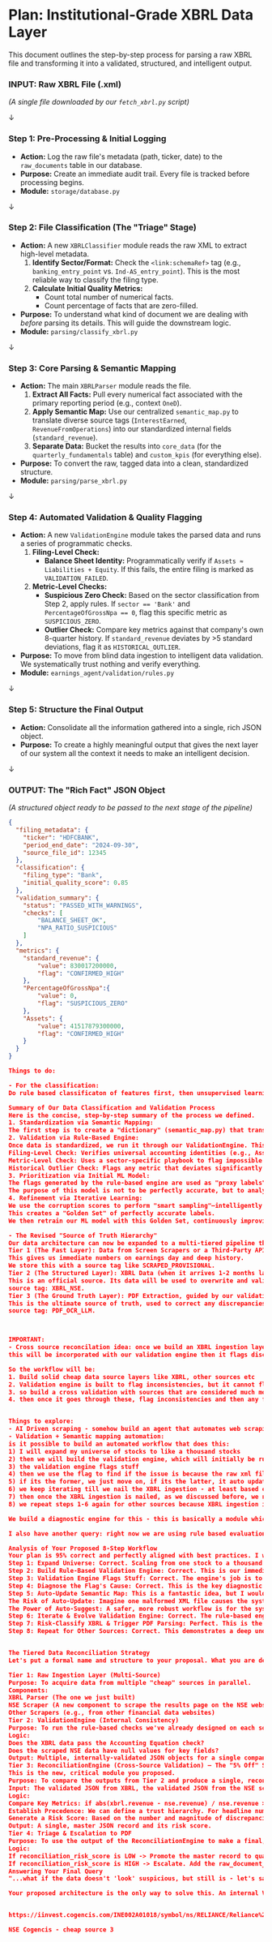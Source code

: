 # Plan: Institutional-Grade XBRL Data Layer

This document outlines the step-by-step process for parsing a raw XBRL file and transforming it into a validated, structured, and intelligent output.

### INPUT: Raw XBRL File (.xml)
*(A single file downloaded by our `fetch_xbrl.py` script)*

↓

### **Step 1: Pre-Processing & Initial Logging**
- **Action:** Log the raw file's metadata (path, ticker, date) to the `raw_documents` table in our database.
- **Purpose:** Create an immediate audit trail. Every file is tracked before processing begins.
- **Module:** `storage/database.py`

↓

### **Step 2: File Classification (The "Triage" Stage)**
- **Action:** A new `XBRLClassifier` module reads the raw XML to extract high-level metadata.
    1.  **Identify Sector/Format:** Check the `<link:schemaRef>` tag (e.g., `banking_entry_point` vs. `Ind-AS_entry_point`). This is the most reliable way to classify the filing type.
    2.  **Calculate Initial Quality Metrics:**
        -   Count total number of numerical facts.
        -   Count percentage of facts that are zero-filled.
- **Purpose:** To understand what kind of document we are dealing with *before* parsing its details. This will guide the downstream logic.
- **Module:** `parsing/classify_xbrl.py`

↓

### **Step 3: Core Parsing & Semantic Mapping**
- **Action:** The main `XBRLParser` module reads the file.
    1.  **Extract All Facts:** Pull every numerical fact associated with the primary reporting period (e.g., context `OneD`).
    2.  **Apply Semantic Map:** Use our centralized `semantic_map.py` to translate diverse source tags (`InterestEarned`, `RevenueFromOperations`) into our standardized internal fields (`standard_revenue`).
    3.  **Separate Data:** Bucket the results into `core_data` (for the `quarterly_fundamentals` table) and `custom_kpis` (for everything else).
- **Purpose:** To convert the raw, tagged data into a clean, standardized structure.
- **Module:** `parsing/parse_xbrl.py`

↓

### **Step 4: Automated Validation & Quality Flagging**
- **Action:** A new `ValidationEngine` module takes the parsed data and runs a series of programmatic checks.
    1.  **Filing-Level Check:**
        -   **Balance Sheet Identity:** Programmatically verify if `Assets ≈ Liabilities + Equity`. If this fails, the entire filing is marked as `VALIDATION_FAILED`.
    2.  **Metric-Level Checks:**
        -   **Suspicious Zero Check:** Based on the sector classification from Step 2, apply rules. If `sector == 'Bank'` and `PercentageOfGrossNpa == 0`, flag this specific metric as `SUSPICIOUS_ZERO`.
        -   **Outlier Check:** Compare key metrics against that company's own 8-quarter history. If `standard_revenue` deviates by >5 standard deviations, flag it as `HISTORICAL_OUTLIER`.
- **Purpose:** To move from blind data ingestion to intelligent data validation. We systematically trust nothing and verify everything.
- **Module:** `earnings_agent/validation/rules.py`

↓

### **Step 5: Structure the Final Output**
- **Action:** Consolidate all the information gathered into a single, rich JSON object.
- **Purpose:** To create a highly meaningful output that gives the next layer of our system all the context it needs to make an intelligent decision.

↓

### OUTPUT: The "Rich Fact" JSON Object
*(A structured object ready to be passed to the next stage of the pipeline)*
```json
{
  "filing_metadata": {
    "ticker": "HDFCBANK",
    "period_end_date": "2024-09-30",
    "source_file_id": 12345
  },
  "classification": {
    "filing_type": "Bank",
    "initial_quality_score": 0.85
  },
  "validation_summary": {
    "status": "PASSED_WITH_WARNINGS",
    "checks": [
        "BALANCE_SHEET_OK",
        "NPA_RATIO_SUSPICIOUS"
    ]
  },
  "metrics": {
    "standard_revenue": {
        "value": 830017200000,
        "flag": "CONFIRMED_HIGH"
    },
    "PercentageOfGrossNpa":{
        "value": 0,
        "flag": "SUSPICIOUS_ZERO"
    },
    "Assets": {
        "value": 41517879300000,
        "flag": "CONFIRMED_HIGH"
    }
  }
}

Things to do: 

- For the classification:
Do rule based classificaton of features first, then unsupervised learning to find patterns, the use supervised learning 

Summary of Our Data Classification and Validation Process
Here is the concise, step-by-step summary of the process we defined.
1. Standardization via Semantic Mapping:
The first step is to create a "dictionary" (semantic_map.py) that translates diverse XBRL tags (e.g., RevenueFromOperations, InterestEarned) into our single, standard internal concepts (e.g., standard_revenue). This ensures we speak a consistent language internally.
2. Validation via Rule-Based Engine:
Once data is standardized, we run it through our ValidationEngine. This engine applies a series of deterministic, common-sense checks to flag suspicious data.
Filing-Level Check: Verifies universal accounting identities (e.g., Assets ≈ Liabilities + Equity).
Metric-Level Check: Uses a sector-specific playbook to flag impossible values (e.g., a bank having 0% Gross NPA).
Historical Outlier Check: Flags any metric that deviates significantly from the company's own historical performance.
3. Prioritization via Initial ML Model:
The flags generated by the rule-based engine are used as "proxy labels" to train an initial, lightweight ML model.
The purpose of this model is not to be perfectly accurate, but to analyze the combination of flags and calculate a "probability of corruption" score for every filing.
4. Refinement via Iterative Learning:
We use the corruption scores to perform "smart sampling"—intelligently selecting a small number of the highest-risk files for expensive PDF extraction.
This creates a "Golden Set" of perfectly accurate labels.
We then retrain our ML model with this Golden Set, continuously improving its accuracy over time. This makes our entire system more efficient by focusing our most expensive resources only where they are needed most.

- The Revised "Source of Truth Hierarchy"
Our data architecture can now be expanded to a multi-tiered pipeline that ingests and reconciles data from all these sources:
Tier 1 (The Fast Layer): Data from Screen Scrapers or a Third-Party API.
This gives us immediate numbers on earnings day and deep history.
We store this with a source tag like SCRAPED_PROVISIONAL.
Tier 2 (The Structured Layer): XBRL Data (when it arrives 1-2 months later).
This is an official source. Its data will be used to overwrite and validate the provisional Tier 1 data.
source tag: XBRL_NSE.
Tier 3 (The Ground Truth Layer): PDF Extraction, guided by our validation engine and ML model.
This is the ultimate source of truth, used to correct any discrepancies in Tiers 1 and 2.
source tag: PDF_OCR_LLM.



IMPORTANT: 
- Cross source reconcilation idea: once we build an XBRL ingestion layer + cheaper sources ingestion layer - can we compare it to data on like the NSE website or other extremely reliable sources through scraping. 
this will be incorporated with our validation engine then it flags discrepancies

So the workflow will be: 
1. Build solid cheap data source layers like XBRL, other sources etc 
2. Validation engine is built to flag inconsistencies, but it cannot flag minor errors like 5% difference in profit for instance 
3. so build a cross validation with sources that are considered much more reliable 
4. then once it goes through these, flag inconsistencies and then any file that has been flagged after this process will go through the more expensive PDF extraction procedure. 


Things to explore: 
- AI Driven scraping - somehow build an agent that automates web scraping 
- Validation + Semantic mapping automation: 
is it possible to build an automated workflow that does this:
1) I will expand my universe of stocks to like a thousand stocks
2) then we will build the validation engine, which will initially be rule based
3) the validation engine flags stuff
4) then we use the flag to find if the issue is because the raw xml file doesn't have the actual data or if the flag is because our semantic map is not intelligent/comprehensive enough
5) if its the former, we just move on, if its the latter, it auto updates the semantic mapping to include the new tag - We build a diagnostic engine for this 
6) we keep iterating till we nail the XBRL ingestion - at least based on the rule based validation engine initially then we can perhaps make the validation engine an ML model?? (I am not sure about this)
7) then once the XBRL ingestion is nailed, as we discussed before, we need to classify whether or not these XBRL files or the results we have from it itself are reliable or not, we use an ML model to group by risk category then we move onto the next layer to do the PDF parsing/expensive process to get more accurate or true data
8) we repeat steps 1-6 again for other sources because XBRL ingestion is only from 2017 onward and it has the lag problem

We build a diagnostic engine for this - this is basically a module which has a mapping of key words. for instance net_profit is missing from the parsed earnings, and then in the custom_KPIs, NET_PROFIT_FROM_THE_QUARTER is added, which is basically an unknown bucket. so this means that the semantic mapping does not have this tag, so the diagnostic engine has a key word mapping and then it sees that net_profit is missing while the unknown bucket has a likely candidate, so it suggests this to us to add it to the semantic mapping.

I also have another query: right now we are using rule based evaluation and whatnot, and we're saying we'll flag them and then move to the next layer if the data is suspicious, but what if the data doesn't "look" suspicious, but still is - let's say the profit is off by like 5% then how can we ever know if the data is wrong or right

Analysis of Your Proposed 8-Step Workflow
Your plan is 95% correct and perfectly aligned with best practices. I will go through each step and offer my commentary and one minor, crucial refinement.
Step 1: Expand Universe: Correct. Scaling from one stock to a thousand is the first real test of the entire pipeline.
Step 2: Build Rule-Based Validation Engine: Correct. This is our immediate next logical step. It's the "intelligent" layer that sits on top of the parser.
Step 3: Validation Engine Flags Stuff: Correct. The engine's job is to create a prioritized "to-do list" for us.
Step 4: Diagnose the Flag's Cause: Correct. This is the key diagnostic step. Is total_assets null because the XML is empty, or because our parser missed the tag?
Step 5: Auto-Update Semantic Map: This is a fantastic idea, but I would propose a slight, critical modification. Instead of "auto-update," we should implement "auto-suggest."
The Risk of Auto-Update: Imagine one malformed XML file causes the system to incorrectly identify a garbage tag (e.g., MiscellaneousItems) as total_assets. An auto-update could pollute our semantic_map.py and break the parsing for all other 999 companies.
The Power of Auto-Suggest: A safer, more robust workflow is for the system to flag the issue and suggest a solution. It would log: "ALERT: For ticker XYZ, 'total_assets' is null. A potential new tag was found in custom_kpis: 'TotalCompanyAssets'. Suggest adding this to the semantic map." This creates a "human-in-the-loop" process where we can approve these suggestions, preventing a single bad file from corrupting the entire system.
Step 6: Iterate & Evolve Validation Engine: Correct. The rule-based engine is v1. Once we have enough labeled data (i.e., filings we have confirmed as "good" or "bad"), we can train an ML model to take over and find more subtle patterns.
Step 7: Risk-Classify XBRL & Trigger PDF Parsing: Perfect. This is the "smart sampling" or "active learning" strategy we discussed. It uses a cheap process (XBRL parsing + ML scoring) to intelligently guide an expensive one (PDF parsing).
Step 8: Repeat for Other Sources: Correct. This demonstrates a deep understanding of the architecture. Once this entire XBRL pipeline is a well-oiled machine, we can plug in a new data source (like a screen scraper) at the beginning and reuse the entire validation and processing backend.


The Tiered Data Reconciliation Strategy
Let's put a formal name and structure to your proposal. What you are describing is a Tiered Data Reconciliation Strategy. This is the absolute best-practice approach. Here’s how it looks architecturally:

Tier 1: Raw Ingestion Layer (Multi-Source)
Purpose: To acquire data from multiple "cheap" sources in parallel.
Components:
XBRL Parser (The one we just built)
NSE Scraper (A new component to scrape the results page on the NSE website—an excellent idea for a high-trust source)
Other Scrapers (e.g., from other financial data websites)
Tier 2: ValidationEngine (Internal Consistency)
Purpose: To run the rule-based checks we've already designed on each source independently.
Logic:
Does the XBRL data pass the Accounting Equation check?
Does the scraped NSE data have null values for key fields?
Output: Multiple, internally-validated JSON objects for a single company/quarter (one from each source).
Tier 3: ReconciliationEngine (Cross-Source Validation) — The "5% Off" Solution
This is the new, critical module you proposed.
Purpose: To compare the outputs from Tier 2 and produce a single, reconciled record with a confidence score.
Input: The validated JSON from XBRL, the validated JSON from the NSE scraper, etc.
Logic:
Compare Key Metrics: if abs(xbrl.revenue - nse.revenue) / nse.revenue > 0.05: -> Flag a major discrepancy.
Establish Precedence: We can define a trust hierarchy. For headline numbers like Revenue and Net Income, we might say: "Trust the NSE website scrape over XBRL by default."
Generate a Risk Score: Based on the number and magnitude of discrepancies, the engine calculates a single reconciliation_risk_score.
Output: A single, master JSON record and its risk score.
Tier 4: Triage & Escalation to PDF
Purpose: To use the output of the ReconciliationEngine to make a final, cost-effective decision.
Logic:
If reconciliation_risk_score is LOW -> Promote the master record to quarterly_fundamentals. Done.
If reconciliation_risk_score is HIGH -> Escalate. Add the raw_document_id for the company's PDF to a queue for our expensive PDFParser. The output of the PDF can then be used to create the final Golden Record.
Answering Your Final Query
"...what if the data doesn't 'look' suspicious, but still is - let's say the profit is off by like 5% then how can we ever know if the data is wrong or right"

Your proposed architecture is the only way to solve this. An internal ValidationEngine (Tier 2) can never catch this. It can confirm that the numbers in a report add up correctly, but it can't know if the starting numbers themselves are wrong. Only by cross-referencing with an independent source (Tier 3) can you flag that 5% deviation and gain true confidence in your data.


https://iinvest.cogencis.com/INE002A01018/symbol/ns/RELIANCE/Reliance%20Industries%20Limited?tab=financials&type=interim-financials

NSE Cogencis - cheap source 3 